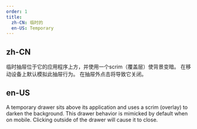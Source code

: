 ```yaml
---
order: 1
title:
  zh-CN: 临时的
  en-US: Temporary
---
```


## zh-CN

临时抽屉位于它的应用程序上方，并使用一个scrim（覆盖层）使背景变暗。 在移动设备上默认模拟此抽屉行为。 在抽屉外点击将导致它关闭。

## en-US

A temporary drawer sits above its application and uses a scrim (overlay) to darken the background. This drawer behavior is mimicked by default when on mobile. Clicking outside of the drawer will cause it to close.

